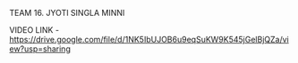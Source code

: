 
TEAM 16.
JYOTI SINGLA 
MINNI 

VIDEO LINK - https://drive.google.com/file/d/1NK5IbUJOB6u9eqSuKW9K545jGelBjQZa/view?usp=sharing
